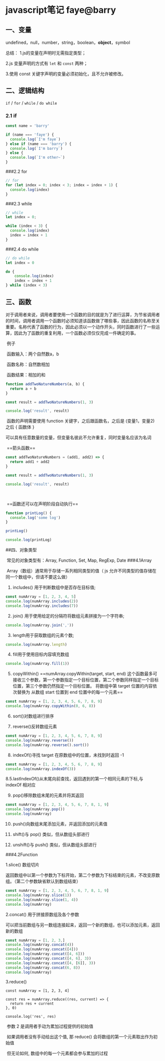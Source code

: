 # javascript笔记 faye@barry

## 一、变量


undefined，null，number，string，boolean，**object**，symbol

总结：
1.js的变量在声明时无需指定类型；

2.js 变量声明的方式有 `let` 和 `const` 两种；

3.使用 const 关键字声明的变量必须初始化，且不允许被修改。



## 二、逻辑结构

`if`  / `for` / `while` / `do while`

### 2.1 if
```javascript
const name = 'barry'

if (name === 'faye') {
  console.log(`I'm faye`)
} else if (name === 'barry') {
  console.log(`I'm barry`)
} else {
  console.log(`I'm other~`)
}
```
###2.2 for
```javascript
// for 
for (let index = 0; index < 3; index = index + 1) {
  console.log(index)
}
```
###2.3 while
```javascript
// while 
let index = 0;

while (index < 3) {
  console.log(index)
  index = index + 1
}
```
###2.4 do while
```javascript
// do while
let index = 0

do {
	console.log(index)
	index = index + 1
} while (index < 3)
```

## 三、函数

​		对于调用者来说，调用者要使用一个函数的目的就是为了进行运算，为节省调用者的时间，调用者调用一个函数时必须知道该函数做了哪些事，因此函数的名称至关重要。名称代表了函数的行为，因此必须以一个动作开头，同时函数进行了一些运算，因此为了函数的重复利用，一个函数必须仅仅完成一件确定的事。

​		例子

​		函数输入：两个自然数a，b

​		函数名称：自然数相加

​		函数结果：相加的和

```javascript
function addTwoNatureNumbers(a, b) {
  return a + b
}

const result = addTwoNatureNumbers(1, 3)

console.log('result', result)
```

​		函数的声明需要使用 function 关键字，之后跟函数名，之后是 (变量1，变量2) 之后 { 函数体 }

​		可以具有任意数量的变量，但变量名彼此不允许重复，同时变量名应该为名词



​		==箭头函数==

```javascript
const addTwoNatureNumbers = (add1, add2) => {
  return add1 + add2
}

const result = addTwoNatureNumbers(1, 3)

console.log('result', result)
```

​		

​		==函数还可以在声明阶段自动执行==

```javascript
function printLog() {
  console.log('some log')
}

printLog()

console.log(printLog)
```
##四、对象类型

​		常见的对象类型有：Array, Function, Set, Map, RegExp, Date
###4.1Array

​		Array（数组）通常用于存储一系列相同类型的值（ js 允许不同类型的值存储在同一个数组中，但请不要这么做）

1. includes() 用于判断数组中是否存在目标值;
```javascript
const numArray = [1, 2, 3, 4, 5]
console.log(numArray.includes(2))
console.log(numArray.includes(7))
```

2. join() 用于使用给定的分隔符将数组元素拼接为一个字符串;
```javascript
console.log(numArray.join(','))
```

3. length用于获取数组的元素个数;
```javascript
console.log(numArray.length)
```

4. fill用于使用目标内容填充数组
```javascript
console.log(numArray.fill(1))
```
5. copyWithin()
==numArray.copyWithin(target, start, end)
这个函数最多可接收三个参数，第一个参数指定一个目标位置，第二个参数同样指定一个目标位置，第三个参数仍然指定一个目标位置。
将数组中第 target 位置的内容依次替换为 从数组 start 位置到 end 位置中的每一个元素==
```javascript
const numArray = [1, 2, 3, 4, 5, 6, 7, 8, 9]
console.log(numArray.copyWithin(0, 6, 8))
```
6. sort()对数组进行排序

7. reverse()反转数组元素
```javascript
const numArray = [1, 2, 3, 4, 5, 6, 7, 8, 9]
console.log(numArray.reverse())
console.log(numArray.reverse().sort())
```
8. indexOf()寻找 target 在原数组中的位置，未找到时返回 -1
```javascript
const numArray = [1, 2, 3, 4, 5, 6, 7, 8, 9]
console.log(numArray.indexOf(3))
```
8.5.lastIndexOf()从末尾向前查找，返回遇到的第一个相同元素的下标,与 indexOf 相对应

9. pop()移除数组末尾的元素并将其返回
```javascript
const numArray = [1, 2, 3, 4, 5, 6, 7, 8, 1, 9]
console.log(numArray.pop())
console.log(numArray)
```
10. push()向数组末尾添加元素，并返回添加的元素值

11. shift()与 pop() 类似，但从数组头部进行

12. unshift()与 push() 类似，但从数组头部进行

###4.2Function

   1.slice()  数组切片

​	返回数组中以第一个参数为下标开始，第二个参数为下标结束的元素，不改变原数组。（第二个参数缺省默认到数组结束）

```javascript
const numArray = [1, 2, 3, 4, 5, 6, 7, 8, 1, 9]
console.log(numArray.slice(1))
console.log(numArray.slice(1, 4))
console.log(numArray)
```

   2.concat()  用于拼接原数组及各个参数

​	可以把当前数组与另一数组连接起来，返回一个新的数组，也可以添加元素，返回新的数组
```javascript
const numArray = [1, 2, 3,]
console.log(numArray.concat(4))
console.log(numArray.concat([4]))
console.log(numArray.concat([4, 6]))
console.log(numArray.concat([4, 6], 3))
console.log(numArray.concat([4, [6]], 3))
console.log(numArray.concat(6, 8))
console.log(numArray)
```

   3.reduce()

```
const numArray = [1, 2, 3, 4]

const res = numArray.reduce((res, current) => {
  return res + current
}, 0)

console.log('res', res)
```

​	参数 2 是调用者手动为累加过程提供的初始值

​	如果调用者没有手动给出这个值, 那 reduce() 会将数组的第一个元素取出作为初始值

​	但无论如何, 数组中的每一个元素都会参与累加的过程
